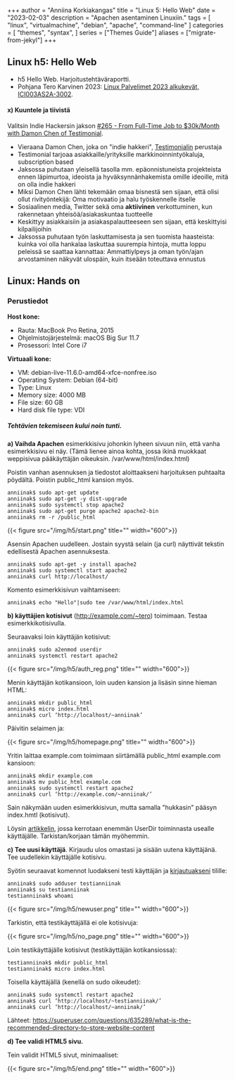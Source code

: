 +++
author = "Anniina Korkiakangas"
title = "Linux 5: Hello Web"
date = "2023-02-03"
description = "Apachen asentaminen Linuxiin."
tags = [
    "linux",
    "virtualmachine",
    "debian",
    "apache",
    "command-line"
]
categories = [
    "themes",
    "syntax",
]
series = ["Themes Guide"]
aliases = ["migrate-from-jekyl"]
+++

## **Linux h5: Hello Web**
- h5 Hello Web. Harjoitustehtäväraportti.
- Pohjana Tero Karvinen 2023: [Linux Palvelimet 2023 alkukevät, ICI003AS2A-3002](https://terokarvinen.com/2023/linux-palvelimet-2023-alkukevat/).

#### **x) Kuuntele ja tiivistä**  

Valitsin Indie Hackersin jakson [#265 - From Full-Time Job to $30k/Month with Damon Chen of Testimonial]().

- Vieraana Damon Chen, joka on "indie hakkeri", [Testimonialin](https://testimonial.to/resources/damon) perustaja
- Testimonial tarjoaa asiakkaille/yrityksille markkinoinnintyökaluja, subscription based
- Jaksossa puhutaan yleisellä tasolla mm. epäonnistuneista projekteista ennen läpimurtoa, ideoista ja hyväksynnänhakemista omille ideoille, mitä on olla indie hakkeri
- Miksi Damon Chen lähti tekemään omaa bisnestä sen sijaan, että olisi ollut rivityöntekijä: Oma motivaatio ja halu työskennelle itselle
- Sosiaalinen media, Twitter sekä oma **aktiivinen** verkottuminen, kun rakennetaan yhteisöä/asiakaskuntaa tuotteelle 
- Keskittyy asiakkaisiin ja asiakaspalautteeseen sen sijaan, että keskittyisi kilpailijoihin
- Jaksossa puhutaan työn laskuttamisesta ja sen tuomista haasteista: kuinka voi olla hankalaa laskuttaa suurempia hintoja, mutta loppu peleissä se saattaa kannattaa: Ammattiylpeys ja oman työn/ajan arvostaminen näkyvät ulospäin, kuin itseään toteuttava ennustus

## **Linux: Hands on**
### **Perustiedot** 

**Host kone:**
- Rauta: MacBook Pro Retina, 2015
- Ohjelmistojärjestelmä: macOS Big Sur 11.7
- Prosessori: Intel Core i7

**Virtuaali kone:**
- VM: debian-live-11.6.0-amd64-xfce-nonfree.iso
- Operating System: Debian (64-bit)
- Type: Linux
- Memory size: 4000 MB
- File size: 60 GB
- Hard disk file type: VDI

##### Tehtävien tekemiseen kului noin tunti.

**a) Vaihda Apachen** esimerkkisivu johonkin lyheen sivuun niin, että vanha esimerkkisivu ei näy. (Tämä lienee ainoa kohta, jossa ikinä muokkaat weppisivua pääkäyttäjän oikeuksin. /var/www/html/index.html)


Poistin vanhan asennuksen ja tiedostot aloittaakseni harjoituksen puhtaalta pöydältä. Poistin public_html kansion myös. 

    anniinak$ sudo apt-get update   
    anniinak$ sudo apt-get -y dist-upgrade
    anniinak$ sudo systemctl stop apache2
    anniinak$ sudo apt-get purge apache2 apache2-bin
    anniinak$ rm -r /public_html

{{< figure src="/img/h5/start.png" title="" width="600">}}

Asensin Apachen uudelleen. Jostain syystä selain (ja curl) näyttivät tekstin edellisestä Apachen asennuksesta.

    anniinak$ sudo apt-get -y install apache2
    anniinak$ sudo systemctl start apache2
    anniinak$ curl http://localhost/

Komento esimerkkisivun vaihtamiseen: 

    anniinak$ echo "Hello"|sudo tee /var/www/html/index.html

**b) käyttäjien kotisivut** (http://example.com/~tero) toimimaan. Testaa esimerkkikotisivulla.

Seuraavaksi loin käyttäjän kotisivut: 

    anniinak$ sudo a2enmod userdir
    anniinak$ systemctl restart apache2

{{< figure src="/img/h5/auth_reg.png" title="" width="600">}}

Menin käyttäjän kotikansioon, loin uuden kansion ja lisäsin sinne hieman HTML:

    anniinak$ mkdir public_html
    anniinak$ micro index.html
    anniinak$ curl ‘http://localhost/~anniinak’

Päivitin selaimen ja:

{{< figure src="/img/h5/homepage.png" title="" width="600">}}

Yritin laittaa example.com toimimaan siirtämällä public_html example.com kansioon:

    anniinak$ mkdir example.com
    anniinak$ mv public_html example.com
    anniinak$ sudo systemctl restart apache2
    anniinak$ curl ‘http://example.com/~anniinak/’

Sain näkymään uuden esimerkkisivun, mutta samalla "hukkasin" pääsyn index.hmtl (kotisivut).

Löysin  [artikkelin](https://httpd.apache.org/docs/2.2/mod/mod_userdir.html), jossa kerrotaan enemmän UserDir toiminnasta usealle käyttäjälle. Tarkistan/korjaan tämän myöhemmin.

**c) Tee uusi käyttäjä**. Kirjaudu ulos omastasi ja sisään uutena käyttäjänä. Tee uudellekin käyttäjälle kotisivu.

Syötin seuraavat komennot luodakseni testi käyttäjän ja [kirjautuakseni](https://unix.stackexchange.com/questions/3568/how-to-switch-between-users-on-one-terminal) tilille: 

    anniinak$ sudo adduser testianniinak
    anniinak$ su testianniinak
    testianniinak$ whoami

{{< figure src="/img/h5/newuser.png" title="" width="600">}}

Tarkistin, että testikäyttäjällä ei ole kotisivuja:

{{< figure src="/img/h5/no_page.png" title="" width="600">}}

Loin testikäyttäjälle kotisivut (testikäyttäjän kotikansiossa):

    testianniinak$ mkdir public_html
    testianniinak$ micro index.html

Toisella käyttäjällä (kenellä on sudo oikeudet):

    anniinak$ sudo systemctl restart apache2
    anniinak$ curl ‘http://localhost/~testianniinak/’
    anniinak$ curl ‘http://localhost/~anniinak/’

Lähteet: https://superuser.com/questions/635289/what-is-the-recommended-directory-to-store-website-content

**d) Tee validi HTML5 sivu.**

Tein validit HTML5 sivut, minimaaliset: 

{{< figure src="/img/h5/end.png" title="" width="600">}}






